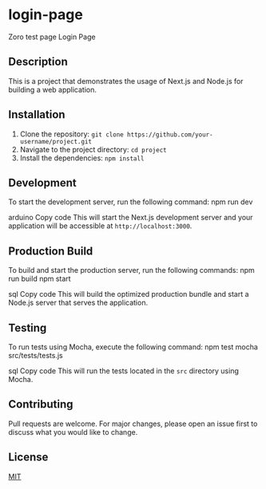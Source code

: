 # login-page
Zoro test page
Login Page

## Description
This is a project that demonstrates the usage of Next.js and Node.js for building a web application.

## Installation
1. Clone the repository: `git clone https://github.com/your-username/project.git`
2. Navigate to the project directory: `cd project`
3. Install the dependencies: `npm install`

## Development
To start the development server, run the following command:
npm run dev

arduino
Copy code
This will start the Next.js development server and your application will be accessible at `http://localhost:3000`.

## Production Build
To build and start the production server, run the following commands:
npm run build
npm start

sql
Copy code
This will build the optimized production bundle and start a Node.js server that serves the application.

## Testing
To run tests using Mocha, execute the following command:
npm test mocha src/tests/tests.js

sql
Copy code
This will run the tests located in the `src` directory using Mocha.

## Contributing
Pull requests are welcome. For major changes, please open an issue first to discuss what you would like to change.

## License
[MIT](LICENSE)
